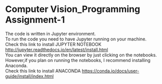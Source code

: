 # Computer Vision_Programming Assignment-1
The code is written in Jupyter environment.<br/>
To run the code you need to have Jupyter running on your machine. <br/>
Check this link to install JUPYTER NOTEBOOK http://jupyter.readthedocs.io/en/latest/install.html <br/>
You can view it directly on the browser by just clicking on the notebooks. <br/>
However,if you plan on running the notebooks, I recommend installing Anaconda.  <br/>
Check this link to install ANACONDA https://conda.io/docs/user-guide/install/index.html 


